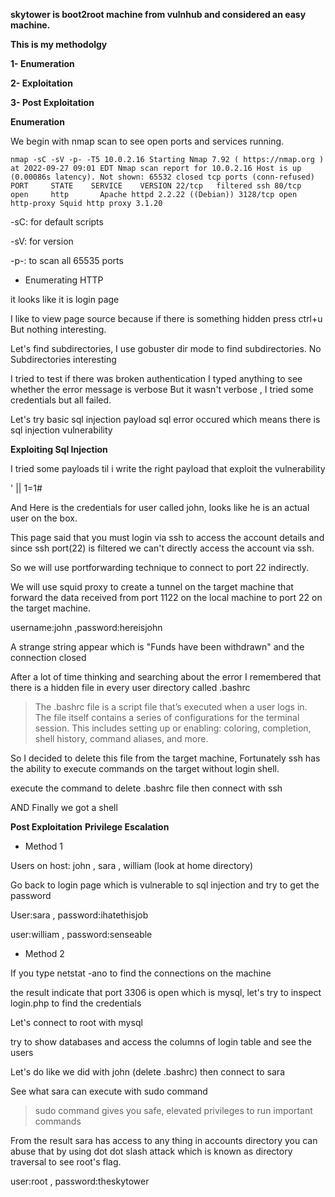 **skytower is boot2root machine from vulnhub and considered an easy machine.**

**This is my methodolgy** 

**1- Enumeration**

**2- Exploitation**

**3- Post Exploitation**

**Enumeration**

We begin with nmap scan to see open ports and services running.

`nmap -sC -sV -p- -T5 10.0.2.16
Starting Nmap 7.92 ( https://nmap.org ) at 2022-09-27 09:01 EDT
Nmap scan report for 10.0.2.16
Host is up (0.00086s latency).
Not shown: 65532 closed tcp ports (conn-refused)
PORT     STATE    SERVICE    VERSION
22/tcp   filtered ssh
80/tcp   open     http       Apache httpd 2.2.22 ((Debian))
3128/tcp open     http-proxy Squid http proxy 3.1.20`

-sC: for default scripts

-sV: for version 

-p-: to scan all 65535 ports

* Enumerating HTTP 

it looks like it is login page 

I like to view page source because if there is something hidden press ctrl+u 
But nothing interesting.

Let's find subdirectories, I use gobuster dir mode to find subdirectories.
No Subdirectories interesting

I tried to test if there was broken authentication
I typed anything to see whether the error message is verbose
But it wasn't verbose , I tried some credentials but all failed.

Let's try basic sql injection payload sql error occured which means there is sql injection vulnerability

**Exploiting Sql Injection**

I tried some payloads til i write the right payload that exploit the vulnerability

   ' || 1=1#
   
And Here is the credentials for user called john, looks like he is an actual user on the box.

This page said that you must login via ssh to access the account details and since ssh port(22) is filtered we can't directly access the account via ssh. 

So we will use portforwarding technique to connect to port 22 indirectly.

We will use squid proxy to create a tunnel on the target machine that forward the data received from port 1122 on the local machine to port 22 on the target machine.

username:john ,password:hereisjohn

A strange string appear which is "Funds have been withdrawn" and the connection closed 

After a lot of time thinking and searching about the error I remembered that there is a hidden file in every user directory called .bashrc

> The .bashrc file is a script file that’s executed when a user logs in. The file itself contains a series of configurations for the terminal session. This includes setting up or enabling: coloring, completion, shell history, command aliases, and more.

So I decided to delete this file from the target machine, Fortunately ssh has the ability to execute commands on the target without login shell.

execute the command to delete .bashrc file then connect with ssh 

AND Finally we got a shell

**Post Exploitation**
**Privilege Escalation**
* Method 1

Users on host: john , sara , william (look at home directory)

Go back to login page which is vulnerable to sql injection and try to get the password 

User:sara , password:ihatethisjob 

user:william , password:senseable 

* Method 2

If you type netstat -ano to find the connections on the machine 

the result indicate that port 3306 is open which is mysql, let's try to inspect login.php to find the credentials

Let's connect to root with mysql 

try to show databases and access the columns of login table and see the users 

Let's do like we did with john (delete .bashrc) then connect to sara

See what sara can execute with sudo command  

> sudo command gives you safe, elevated privileges to run important commands

From the result sara has access to any thing in accounts directory you can abuse that by using dot dot slash attack which is known as directory traversal to see root's flag.

 

user:root , password:theskytower



